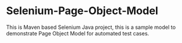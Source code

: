 # Selenium-Page-Object-Model
This is Maven based Selenium Java project, this is a sample model to demonstrate Page Object Model for automated test cases.
